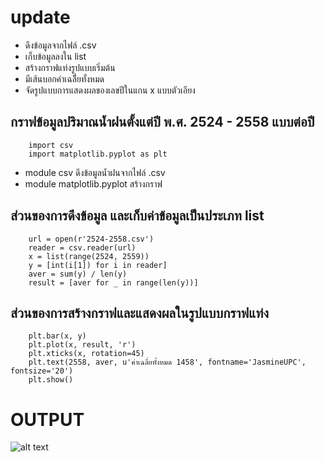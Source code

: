 # update
- ดึงข้อมูลจากไฟล์ .csv
- เก็บข้อมูลลงใน list
- สร้างกราฟแท่งรูปแบบเริ่มต้น
- มีเส้นบอกค่าเฉลีี่ยทั้งหมด
- จัดรูปแบบการแสดงผลของเลขปีในแกน x แบบตัวเอียง

## กราฟข้อมูลปริมาณน้ำฝนตั้งแต่ปี พ.ศ. 2524 - 2558 แบบต่อปี

```
    import csv
    import matplotlib.pyplot as plt
```
- module csv ดึงข้อมูลน้ำฝนจากไฟล์ .csv
- module matplotlib.pyplot สร้างกราฟ

## ส่วนของการดึงข้อมูล และเก็บค่าข้อมูลเป็นประเภท list

```
    url = open(r'2524-2558.csv')
    reader = csv.reader(url)
    x = list(range(2524, 2559))
    y = [int(i[1]) for i in reader]
    aver = sum(y) / len(y)
    result = [aver for _ in range(len(y))]
```

## ส่วนของการสร้างกราฟและแสดงผลในรูปแบบกราฟแท่ง

```
    plt.bar(x, y)
    plt.plot(x, result, 'r')
    plt.xticks(x, rotation=45)
    plt.text(2558, aver, u'ค่าเฉลี่ยทั้งหมด 1458', fontname='JasmineUPC', fontsize='20')
    plt.show()
```

# OUTPUT
![alt text](https://www.img.in.th/images/246e52cdd5d0dfd6510de4d1fa3eaaef.png)
